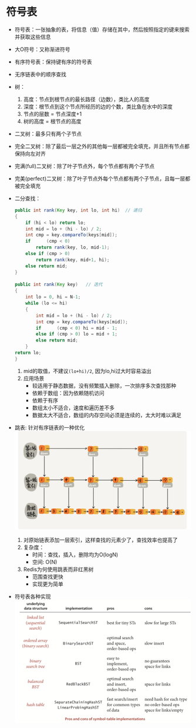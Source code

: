 # 符号表

- 符号表：一张抽象的表，将信息（值）存储在其中，然后按照指定的键来搜索并获取这些信息
- 大O符号：又称渐进符号
- 有序符号表：保持键有序的符号表
- 无序链表中的顺序查找
- 树：
    1. 高度：节点到根节点的最长路径（边数），类比人的高度
    2. 深度：根节点到这个节点所经历的边的个数，类比鱼在水中的深度
    3. 节点的层数 = 节点深度+1
    4. 树的高度 = 根节点的高度
- 二叉树：最多只有两个子节点
- 完全二叉树：除了最后一层之外的其他每一层都被完全填充，并且所有节点都保持向左对齐
- 完满(full)二叉树：除了叶子节点外，每个节点都有两个子节点
- 完美(perfect)二叉树：除了叶子节点外每个节点都有两个子节点，且每一层都被完全填充
- 二分查找：

    ```java
    public int rank(Key key, int lo, int hi)  // 递归
    {
        if (hi < lo) return lo;
        int mid = lo + (hi - lo) / 2;
        int cmp = key.compareTo(keys[mid]);
        if      (cmp < 0)
            return rank(key, lo, mid-1);
        else if (cmp > 0)
            return rank(key, mid+1, hi);
        else return mid;
    }

    public int rank(Key key)   // 迭代
    {
        int lo = 0, hi = N-1;
        while (lo <= hi)
        {
            int mid = lo + (hi - lo) / 2;
            int cmp = key.compareTo(keys[mid]);
            if      (cmp < 0) hi = mid - 1;
            else if (cmp > 0) lo = mid + 1;
            else return mid;
        }
    return lo;
    }

    ```

    1. mid的取值，不建议`(lo+hi)/2`, 因为lo,hi过大时容易溢出
    2. 应用场景
        - 较适用于静态数据，没有频繁插入删除，一次排序多次查找那种
        - 依赖于数组：因为依赖随机访问
        - 依赖于有序
        - 数组太小不适合，速度和遍历差不多
        - 数据太大不适合，数组的内存空间必须是连续的，太大时难以满足
- 跳表: 针对有序链表的一种优化
    ![xx](https://github.com/erenming/LearnAlgs4/raw/master/notes/images/WX20190723-215753@2x.png)
    1. 对原始链表添加一层索引，这样查找的元素少了，查找效率也提高了
    2. 复杂度：
        - 时间：查找，插入，删除均为O(logN)
        - 空间: O(N)
    3. Redis为何使用跳表而非红黑树
        - 范围查找更快
        - 实现更为简单

- 符号表各种实现
    ![xx](https://github.com/erenming/LearnAlgs4/raw/master/notes/images/WX20190407-111354@2x.png)
